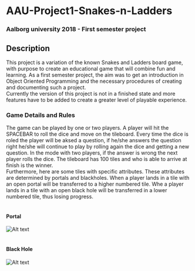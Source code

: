# AAU-Project1-Snakes-n-Ladders

### Aalborg university 2018 - First semester project

## Description
This project is a variation of the known Snakes and Ladders board game, with purpose to create an educational game that will combine fun and learning. As a first semester project, the aim was to get an introduction in Object Oriented Programming and the necessary procedures of creating and documenting such a project. <br>
Currently the version of this project is not in a finished state and more features have to be added to create a greater level of playable experience.

### Game Details and Rules
The game can be played by one or two players. A player will hit the SPACEBAR to roll the dice and move on the tileboard. Every time the dice is roled the player will be aksed a question, if he/she answers the question right he/she will continue to play by rolling again the dice and getting a new question. In the mode with two players, if the answer is wrong the next player rolls the dice. The tileboard has 100 tiles and who is able to arrive at finish is the winner. <br>
Furthermore, here are some tiles with specific attributes. These attributes are determined by portals and blackholes. When a player lands in a tile with an open portal will be transferred to a higher numbered tile. Whe a player lands in a tile with an open black hole will be transferred in a lower numbered tile, thus losing progress. 
<br>
<br>
#### Portal
![Alt text](https://github.com/DimosGavalas/General-Repository/blob/master/Snakes%20and%20Ladders%20Assets/ezgif.com-video-to-gif%20(1).gif)
<br>
<br>
#### Black Hole
![Alt text](https://github.com/DimosGavalas/General-Repository/blob/master/Snakes%20and%20Ladders%20Assets/Black-hole-gif.gif)
